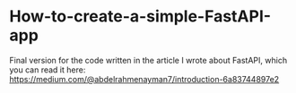 # How-to-create-a-simple-FastAPI-app
Final version for the code written in the article I wrote about FastAPI, which you can read it here: https://medium.com/@abdelrahmenayman7/introduction-6a83744897e2
